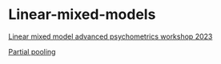 # Linear-mixed-models
[Linear mixed model advanced psychometrics workshop 2023](https://datarichard.github.io/Linear-mixed-models/)  

[Partial pooling](https://datarichard.github.io/Linear-mixed-models/partial-pooling.html)

